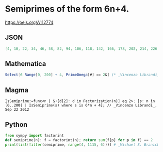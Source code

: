 # Semiprimes of the form 6n\+4\.
https://oeis.org/A112774
## JSON
```JSON
[4, 10, 22, 34, 46, 58, 82, 94, 106, 118, 142, 166, 178, 202, 214, 226, 262, 274, 298, 334, 346, 358, 382, 394, 454, 466, 478, 502, 514, 526, 538, 562, 586, 622, 634, 694, 706, 718, 766, 778, 802, 838, 862, 886, 898, 922, 934, 958, 982, 1006, 1018, 1042, 1114]
```
## Mathematica
```Mathematica
Select[6 Range[0, 200] + 4, PrimeOmega[#] == 2&] (* _Vincenzo Librandi_, Sep 22 2012 *)
```
## Magma
```Magma
IsSemiprime:=func<n | &+[d[2]: d in Factorization(n)] eq 2>; [s: n in [0..200] | IsSemiprime(s) where s is 6*n + 4]; // _Vincenzo Librandi_, Sep 22 2012
```
## Python
```Python
from sympy import factorint
def semiprime(n): f = factorint(n); return sum(f[p] for p in f) == 2
print(list(filter(semiprime, range(4, 1115, 6)))) # _Michael S. Branicky_, Apr 10 2021
```
